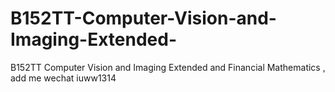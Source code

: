 # B152TT-Computer-Vision-and-Imaging-Extended-
B152TT Computer Vision and Imaging Extended  and Financial Mathematics , add me wechat iuww1314
